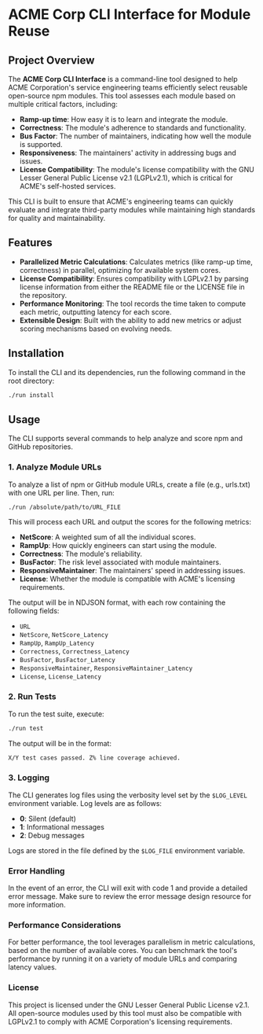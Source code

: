 # ACME Corp CLI Interface for Module Reuse

## Project Overview

The **ACME Corp CLI Interface** is a command-line tool designed to help ACME Corporation's service engineering teams efficiently select reusable open-source npm modules. This tool assesses each module based on multiple critical factors, including:

- **Ramp-up time**: How easy it is to learn and integrate the module.
- **Correctness**: The module's adherence to standards and functionality.
- **Bus Factor**: The number of maintainers, indicating how well the module is supported.
- **Responsiveness**: The maintainers' activity in addressing bugs and issues.
- **License Compatibility**: The module's license compatibility with the GNU Lesser General Public License v2.1 (LGPLv2.1), which is critical for ACME's self-hosted services.

This CLI is built to ensure that ACME's engineering teams can quickly evaluate and integrate third-party modules while maintaining high standards for quality and maintainability.

## Features

- **Parallelized Metric Calculations**: Calculates metrics (like ramp-up time, correctness) in parallel, optimizing for available system cores.
- **License Compatibility**: Ensures compatibility with LGPLv2.1 by parsing license information from either the README file or the LICENSE file in the repository.
- **Performance Monitoring**: The tool records the time taken to compute each metric, outputting latency for each score.
- **Extensible Design**: Built with the ability to add new metrics or adjust scoring mechanisms based on evolving needs.

## Installation

To install the CLI and its dependencies, run the following command in the root directory:

```bash
./run install
```

## Usage

The CLI supports several commands to help analyze and score npm and GitHub repositories.

### 1. Analyze Module URLs

To analyze a list of npm or GitHub module URLs, create a file (e.g., urls.txt) with one URL per line. Then, run:

```bash
./run /absolute/path/to/URL_FILE
```

This will process each URL and output the scores for the following metrics:

- **NetScore**: A weighted sum of all the individual scores.
- **RampUp**: How quickly engineers can start using the module.
- **Correctness**: The module's reliability.
- **BusFactor**: The risk level associated with module maintainers.
- **ResponsiveMaintainer**: The maintainers' speed in addressing issues.
- **License**: Whether the module is compatible with ACME's licensing requirements.

The output will be in NDJSON format, with each row containing the following fields:

- `URL`
- `NetScore`, `NetScore_Latency`
- `RampUp`, `RampUp_Latency`
- `Correctness`, `Correctness_Latency`
- `BusFactor`, `BusFactor_Latency`
- `ResponsiveMaintainer`, `ResponsiveMaintainer_Latency`
- `License`, `License_Latency`

### 2. Run Tests

To run the test suite, execute:

```bash
./run test
```

The output will be in the format:

```bash
X/Y test cases passed. Z% line coverage achieved.
```

### 3. Logging

The CLI generates log files using the verbosity level set by the `$LOG_LEVEL` environment variable. Log levels are as follows:

- **0**: Silent (default)
- **1**: Informational messages
- **2**: Debug messages

Logs are stored in the file defined by the `$LOG_FILE` environment variable.

### Error Handling

In the event of an error, the CLI will exit with code 1 and provide a detailed error message. Make sure to review the error message design resource for more information.

### Performance Considerations

For better performance, the tool leverages parallelism in metric calculations, based on the number of available cores. You can benchmark the tool's performance by running it on a variety of module URLs and comparing latency values.

### License

This project is licensed under the GNU Lesser General Public License v2.1. All open-source modules used by this tool must also be compatible with LGPLv2.1 to comply with ACME Corporation's licensing requirements.
